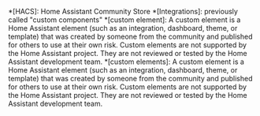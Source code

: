 *[HACS]: Home Assistant Community Store
*[Integrations]: previously called "custom components"
*[custom element]: A custom element is a Home Assistant element (such as an integration, dashboard, theme, or template) that was created by someone from the community and published for others to use at their own risk. Custom elements are not supported by the Home Assistant project. They are not reviewed or tested by the Home Assistant development team.
*[custom elements]: A custom element is a Home Assistant element (such as an integration, dashboard, theme, or template) that was created by someone from the community and published for others to use at their own risk. Custom elements are not supported by the Home Assistant project. They are not reviewed or tested by the Home Assistant development team.
